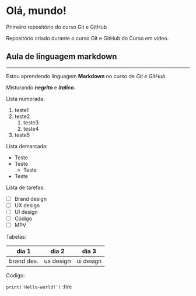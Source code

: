 # Olá, mundo!
 Primeiro repositório do curso Git e GitHub

Repositório criado durante o curso Git e GitHub do Curso em vídeo.

## Aula de linguagem markdown
***
Estou aprendendo linguagem **Markdown** no curso de *Git* *e* *GitHub.*

Misturando __*negrito*__ e __*italico.*__

Lista numerada:
1. teste1
2. teste2
   1. teste3
   1. teste4
3. teste5

Lista demarcada:

* Teste
* Teste
   * Teste
* Teste

Lista de tarefas:

- [ ] Brand design
- [ ] UX design
- [ ] UI design
- [ ] Código
- [ ] MPV

Tabelas:

dia 1 | dia 2 | dia 3
---|---|---|
brand des. | ux design | ui design

Codigo:

`print('Hello-world!')` :fire